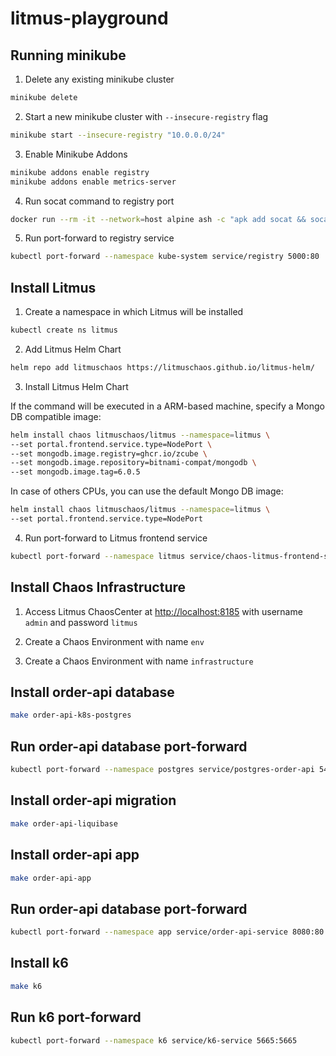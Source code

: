 # litmus-playground

## Running minikube

1. Delete any existing minikube cluster

```bash
minikube delete
```

2. Start a new minikube cluster with `--insecure-registry` flag

```bash
minikube start --insecure-registry "10.0.0.0/24"
```

3. Enable Minikube Addons

```bash
minikube addons enable registry
minikube addons enable metrics-server
```

4. Run socat command to registry port

```bash
docker run --rm -it --network=host alpine ash -c "apk add socat && socat TCP-LISTEN:5000,reuseaddr,fork TCP:$(minikube ip):5000"
```

5. Run port-forward to registry service

```bash
kubectl port-forward --namespace kube-system service/registry 5000:80
```

## Install Litmus

1. Create a namespace in which Litmus will be installed

```bash
kubectl create ns litmus
```

2. Add Litmus Helm Chart

```bash
helm repo add litmuschaos https://litmuschaos.github.io/litmus-helm/
```

3. Install Litmus Helm Chart

If the command will be executed in a ARM-based machine, specify a Mongo DB compatible image:

```bash
helm install chaos litmuschaos/litmus --namespace=litmus \
--set portal.frontend.service.type=NodePort \
--set mongodb.image.registry=ghcr.io/zcube \
--set mongodb.image.repository=bitnami-compat/mongodb \
--set mongodb.image.tag=6.0.5
```

In case of others CPUs, you can use the default Mongo DB image:

```bash
helm install chaos litmuschaos/litmus --namespace=litmus \
--set portal.frontend.service.type=NodePort
```

4. Run port-forward to Litmus frontend service

```bash
kubectl port-forward --namespace litmus service/chaos-litmus-frontend-service 8185:9091
```

## Install Chaos Infrastructure

1. Access Litmus ChaosCenter at [http://localhost:8185](http://localhost:8185) with username `admin` and password `litmus`

2. Create a Chaos Environment with name `env`

3. Create a Chaos Environment with name `infrastructure`

## Install order-api database

```bash
make order-api-k8s-postgres
```

## Run order-api database port-forward

```bash
kubectl port-forward --namespace postgres service/postgres-order-api 5432:5432
```

## Install order-api migration

```bash
make order-api-liquibase
```

## Install order-api app

```bash
make order-api-app
```

## Run order-api database port-forward

```bash
kubectl port-forward --namespace app service/order-api-service 8080:80
```

## Install k6

```bash
make k6
```

## Run k6 port-forward

```bash
kubectl port-forward --namespace k6 service/k6-service 5665:5665
```
